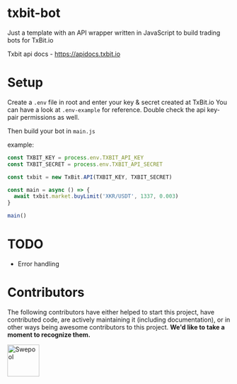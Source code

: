 # txbit-bot
Just a template with an API wrapper written in JavaScript to build trading bots for TxBit.io

Txbit api docs - https://apidocs.txbit.io

# Setup
Create a `.env` file in root and enter your key & secret created at TxBit.io
You can have a look at `.env-example` for reference. Double check the api key-pair permissions as well.

Then build your bot in `main.js`

example:

```js
const TXBIT_KEY = process.env.TXBIT_API_KEY
const TXBIT_SECRET = process.env.TXBIT_API_SECRET

const txbit = new TxBit.API(TXBIT_KEY, TXBIT_SECRET)

const main = async () => {
  await txbit.market.buyLimit('XKR/USDT', 1337, 0.003)
}

main()
```

# TODO
- Error handling

# Contributors

The following contributors have either helped to start this project, have contributed
code, are actively maintaining it (including documentation), or in other ways
being awesome contributors to this project. **We'd like to take a moment to recognize them.**

[<img src="https://avatars.githubusercontent.com/u/36674091?v=4?size=72" alt="Swepool" width="72">](https://github.com/Swepool)
